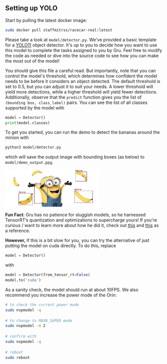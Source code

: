 ## Setting up YOLO

Start by pulling the latest docker image:
```bash
sudo docker pull staffmitrss/racecar-real:latest
```

Please take a look at `model/detector.py`. We've provided a basic template for a [YOLO11](https://docs.ultralytics.com/models/yolo11/) object detector. It's up to you to decide how you want to use this model to complete the tasks assigned to you by Gru. Feel free to modify the code as needed or dive into the source code to see how you can make the most out of the model!

You should give this file a careful read. But importantly, note that you can control the model's threshold, which determines how confident the model needs to be before it considers an object detected. The default threshold is set to 0.5, but you can adjust it to suit your needs. A lower threshold will yield more detections, while a higher threshold will yield fewer detections. Additionally, observe that the `predict` function gives you the list of `(bounding box, class_label)` pairs. You can see the list of all classes supported by the model with 
```python
model = Detector()
print(model.classes)
```

To get you started, you can run the demo to detect the bananas around the minion with

```bash
python3 model/detector.py 
```
which will save the output image with bounding boxes (as below) to `model/demo_output.ppg`. 


<img src="../media/minion_detection.jpg" width="300"/>


**Fun Fact**: Gru has no patience for sluggish models, so he harnessed TensorRT’s quantization and optimizations to supercharge yours! If you're curious / want to learn more about how he did it, check out [this](https://developer.nvidia.com/tensorrt#:~:text=NVIDIA%C2%AE%20TensorRT%E2%84%A2%20is,high%20throughput%20for%20production%20applications) and [this](https://huggingface.co/docs/optimum/en/concept_guides/quantization) as a reference.

**However,** if this is a bit slow for you, you can try the alternative of just putting the model on cuda directly. To do this, replace
```python
model = Detector()
```
with
```python
model = Detector(from_tensor_rt=False)
model.to('cuda')
```
As a sanity check, the model should run at about 10FPS. We also recommend you increase the power mode of the Orin:
```bash
# to check the current power mode
sudo nvpmodel -q

# to change to MAXN_SUPER mode
sudo nvpmodel -m 2

# confirm with
sudo nvpmodel -q

# reboot
sudo reboot
``` 
